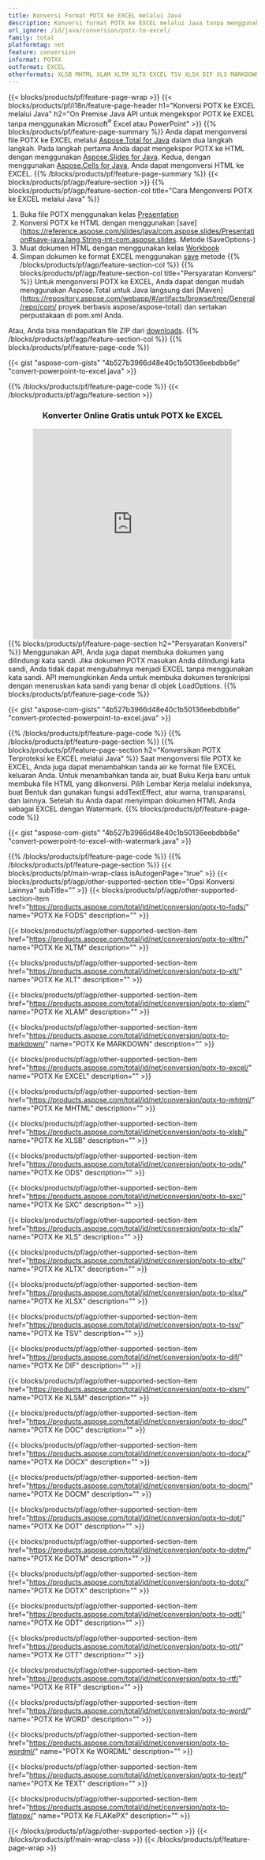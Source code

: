 ```yaml
---
title: Konversi Format POTX ke EXCEL melalui Java
description: Konversi format POTX ke EXCEL melalui Java tanpa menggunakan Microsoft Excel atau PowerPoint
url_ignore: /id/java/conversion/potx-to-excel/
family: total
platformtag: net
feature: conversion
informat: POTXX
outformat: EXCEL
otherformats: XLSB MHTML XLAM XLTM XLTX EXCEL TSV XLSX DIF XLS MARKDOWN XLT SXC XLSM FODS ODS DOC DOCX DOCM DOT DOTM DOTX ODT OTT RTF WORD WORDML TEXT FLATOPX
---
```

{{< blocks/products/pf/feature-page-wrap >}}
{{< blocks/products/pf/i18n/feature-page-header h1="Konversi POTX ke EXCEL melalui Java" h2="On Premise Java API untuk mengekspor POTX ke EXCEL tanpa menggunakan Microsoft<sup>&reg;</sup> Excel atau PowerPoint" >}}
{{% blocks/products/pf/feature-page-summary %}}
Anda dapat mengonversi file POTX ke EXCEL melalui [Aspose.Total for Java](https://products.aspose.com/total/java/) dalam dua langkah langkah. Pada langkah pertama Anda dapat mengekspor POTX ke HTML dengan menggunakan [Aspose.Slides for Java](https://products.aspose.com/slides/java/). Kedua, dengan menggunakan [Aspose.Cells for Java](https://products.aspose.com/cells/java/), Anda dapat mengonversi HTML ke EXCEL.
{{% /blocks/products/pf/feature-page-summary  %}}
{{< blocks/products/pf/agp/feature-section >}}
{{% blocks/products/pf/agp/feature-section-col title="Cara Mengonversi POTX ke EXCEL melalui Java" %}}
1. Buka file POTX menggunakan kelas [Presentation](https://reference.aspose.com/slides/java/com.aspose.slides/Presentation)
2. Konversi POTX ke HTML dengan menggunakan [save](https://reference.aspose.com/slides/java/com.aspose.slides/Presentation#save-java.lang.String-int-com.aspose.slides. Metode ISaveOptions-)
3. Muat dokumen HTML dengan menggunakan kelas [Workbook](https://reference.aspose.com/cells/java/com.aspose.cells/Workbook)
4. Simpan dokumen ke format EXCEL menggunakan [save](https://reference.aspose.com/cells/java/com.aspose.cells/workbook#save(java.lang.String,%20com.aspose.cells.SaveOptions)) metode
{{% /blocks/products/pf/agp/feature-section-col %}}
{{% blocks/products/pf/agp/feature-section-col title="Persyaratan Konversi" %}}
Untuk mengonversi POTX ke EXCEL, Anda dapat dengan mudah menggunakan Aspose.Total untuk Java langsung dari [Maven](https://repository.aspose.com/webapp/#/artifacts/browse/tree/General/repo/com/ proyek berbasis aspose/aspose-total) dan sertakan perpustakaan di pom.xml Anda.

Atau, Anda bisa mendapatkan file ZIP dari [downloads](https://releases.aspose.com/total/java).
{{% /blocks/products/pf/agp/feature-section-col %}}
{{% blocks/products/pf/feature-page-code %}}

{{< gist "aspose-com-gists" "4b527b3966d48e40c1b50136eebdbb6e" "convert-powerpoint-to-excel.java" >}}


{{% /blocks/products/pf/feature-page-code %}}
{{< /blocks/products/pf/agp/feature-section >}}
<div class="container-fluid agp-content bg-white aboutfile box-1 vh100 section nopbtm">
<div class=container>
<div class=row>
<div class="demobox tc col-md-12 padding-0" align="center">

<h3>Konverter Online Gratis untuk POTX ke EXCEL</h3>

<iframe style="border: none; height: 426px;" scrolling="no" src="https://total-conversion-app-65z5r2lp.qa.k8s.dynabic.com/?to=xlsx&from=potx" id="child-iframe" width="80%"></iframe>

</div></div>
</div></div>
{{% blocks/products/pf/feature-page-section  h2="Persyaratan Konversi" %}}
Menggunakan API, Anda juga dapat membuka dokumen yang dilindungi kata sandi. Jika dokumen POTX masukan Anda dilindungi kata sandi, Anda tidak dapat mengubahnya menjadi EXCEL tanpa menggunakan kata sandi. API memungkinkan Anda untuk membuka dokumen terenkripsi dengan meneruskan kata sandi yang benar di objek LoadOptions.  
{{% blocks/products/pf/feature-page-code %}}

{{< gist "aspose-com-gists" "4b527b3966d48e40c1b50136eebdbb6e" "convert-protected-powerpoint-to-excel.java" >}}

{{% /blocks/products/pf/feature-page-code  %}}
{{% /blocks/products/pf/feature-page-section %}}
{{% blocks/products/pf/feature-page-section  h2="Konversikan POTX Terproteksi ke EXCEL melalui Java" %}}
Saat mengonversi file POTX ke EXCEL, Anda juga dapat menambahkan tanda air ke format file EXCEL keluaran Anda. Untuk menambahkan tanda air, buat Buku Kerja baru untuk membuka file HTML yang dikonversi. Pilih Lembar Kerja melalui indeksnya, buat Bentuk dan gunakan fungsi addTextEffect, atur warna, transparansi, dan lainnya. Setelah itu Anda dapat menyimpan dokumen HTML Anda sebagai EXCEL dengan Watermark. 
{{% blocks/products/pf/feature-page-code %}}

{{< gist "aspose-com-gists" "4b527b3966d48e40c1b50136eebdbb6e" "convert-powerpoint-to-excel-with-watermark.java" >}}

{{% /blocks/products/pf/feature-page-code  %}}
{{% /blocks/products/pf/feature-page-section %}}
{{< blocks/products/pf/main-wrap-class isAutogenPage="true" >}}
{{< blocks/products/pf/agp/other-supported-section title="Opsi Konversi Lainnya" subTitle="" >}}
{{< blocks/products/pf/agp/other-supported-section-item href="https://products.aspose.com/total/id/net/conversion/potx-to-fods/" name="POTX Ke FODS" description="" >}}

{{< blocks/products/pf/agp/other-supported-section-item href="https://products.aspose.com/total/id/net/conversion/potx-to-xltm/" name="POTX Ke XLTM" description="" >}}

{{< blocks/products/pf/agp/other-supported-section-item href="https://products.aspose.com/total/id/net/conversion/potx-to-xlt/" name="POTX Ke XLT" description="" >}}

{{< blocks/products/pf/agp/other-supported-section-item href="https://products.aspose.com/total/id/net/conversion/potx-to-xlam/" name="POTX Ke XLAM" description="" >}}

{{< blocks/products/pf/agp/other-supported-section-item href="https://products.aspose.com/total/id/net/conversion/potx-to-markdown/" name="POTX Ke MARKDOWN" description="" >}}

{{< blocks/products/pf/agp/other-supported-section-item href="https://products.aspose.com/total/id/net/conversion/potx-to-excel/" name="POTX Ke EXCEL" description="" >}}

{{< blocks/products/pf/agp/other-supported-section-item href="https://products.aspose.com/total/id/net/conversion/potx-to-mhtml/" name="POTX Ke MHTML" description="" >}}

{{< blocks/products/pf/agp/other-supported-section-item href="https://products.aspose.com/total/id/net/conversion/potx-to-xlsb/" name="POTX Ke XLSB" description="" >}}

{{< blocks/products/pf/agp/other-supported-section-item href="https://products.aspose.com/total/id/net/conversion/potx-to-ods/" name="POTX Ke ODS" description="" >}}

{{< blocks/products/pf/agp/other-supported-section-item href="https://products.aspose.com/total/id/net/conversion/potx-to-sxc/" name="POTX Ke SXC" description="" >}}

{{< blocks/products/pf/agp/other-supported-section-item href="https://products.aspose.com/total/id/net/conversion/potx-to-xls/" name="POTX Ke XLS" description="" >}}

{{< blocks/products/pf/agp/other-supported-section-item href="https://products.aspose.com/total/id/net/conversion/potx-to-xltx/" name="POTX Ke XLTX" description="" >}}

{{< blocks/products/pf/agp/other-supported-section-item href="https://products.aspose.com/total/id/net/conversion/potx-to-xlsx/" name="POTX Ke XLSX" description="" >}}

{{< blocks/products/pf/agp/other-supported-section-item href="https://products.aspose.com/total/id/net/conversion/potx-to-tsv/" name="POTX Ke TSV" description="" >}}

{{< blocks/products/pf/agp/other-supported-section-item href="https://products.aspose.com/total/id/net/conversion/potx-to-dif/" name="POTX Ke DIF" description="" >}}

{{< blocks/products/pf/agp/other-supported-section-item href="https://products.aspose.com/total/id/net/conversion/potx-to-xlsm/" name="POTX Ke XLSM" description="" >}}

{{< blocks/products/pf/agp/other-supported-section-item href="https://products.aspose.com/total/id/net/conversion/potx-to-doc/" name="POTX Ke DOC" description="" >}}

{{< blocks/products/pf/agp/other-supported-section-item href="https://products.aspose.com/total/id/net/conversion/potx-to-docx/" name="POTX Ke DOCX" description="" >}}

{{< blocks/products/pf/agp/other-supported-section-item href="https://products.aspose.com/total/id/net/conversion/potx-to-docm/" name="POTX Ke DOCM" description="" >}}

{{< blocks/products/pf/agp/other-supported-section-item href="https://products.aspose.com/total/id/net/conversion/potx-to-dot/" name="POTX Ke DOT" description="" >}}

{{< blocks/products/pf/agp/other-supported-section-item href="https://products.aspose.com/total/id/net/conversion/potx-to-dotm/" name="POTX Ke DOTM" description="" >}}

{{< blocks/products/pf/agp/other-supported-section-item href="https://products.aspose.com/total/id/net/conversion/potx-to-dotx/" name="POTX Ke DOTX" description="" >}}

{{< blocks/products/pf/agp/other-supported-section-item href="https://products.aspose.com/total/id/net/conversion/potx-to-odt/" name="POTX Ke ODT" description="" >}}

{{< blocks/products/pf/agp/other-supported-section-item href="https://products.aspose.com/total/id/net/conversion/potx-to-ott/" name="POTX Ke OTT" description="" >}}

{{< blocks/products/pf/agp/other-supported-section-item href="https://products.aspose.com/total/id/net/conversion/potx-to-rtf/" name="POTX Ke RTF" description="" >}}

{{< blocks/products/pf/agp/other-supported-section-item href="https://products.aspose.com/total/id/net/conversion/potx-to-word/" name="POTX Ke WORD" description="" >}}

{{< blocks/products/pf/agp/other-supported-section-item href="https://products.aspose.com/total/id/net/conversion/potx-to-wordml/" name="POTX Ke WORDML" description="" >}}

{{< blocks/products/pf/agp/other-supported-section-item href="https://products.aspose.com/total/id/net/conversion/potx-to-text/" name="POTX Ke TEXT" description="" >}}

{{< blocks/products/pf/agp/other-supported-section-item href="https://products.aspose.com/total/id/net/conversion/potx-to-flatopx/" name="POTX Ke FLAKePX" description="" >}}


{{< /blocks/products/pf/agp/other-supported-section >}}
{{< /blocks/products/pf/main-wrap-class >}}
{{< /blocks/products/pf/feature-page-wrap >}}